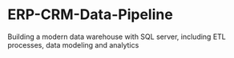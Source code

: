 # ERP-CRM-Data-Pipeline
Building a modern data warehouse with SQL server, including ETL processes, data modeling and analytics
